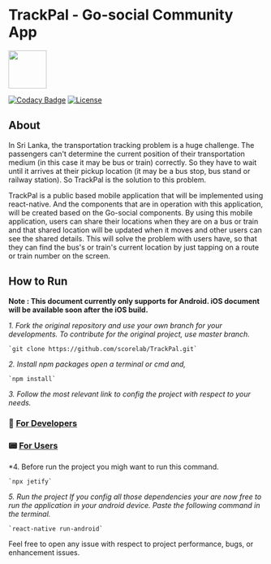 # TrackPal - Go-social Community App

<img src="https://i.imgur.com/g02h7HP.png" width="75">

[![Codacy Badge](https://api.codacy.com/project/badge/Grade/4fb5295fe71a4a589277065334f88a59)](https://www.codacy.com/app/shehand/TrackPal?utm_source=github.com&utm_medium=referral&utm_content=scorelab/TrackPal&utm_campaign=Badge_Grade) [![License](https://img.shields.io/badge/License-Apache%202.0-blue.svg)](https://opensource.org/licenses/Apache-2.0)

## About

In Sri Lanka, the transportation tracking problem is a huge challenge. The passengers can't determine the current position of their transportation medium (in this case it may be bus or train) correctly. So they have to wait until it arrives at their pickup location (it may be a bus stop, bus stand or railway station). So TrackPal is the solution to this problem.

TrackPal is a public based mobile application that will be implemented using react-native. And the components that are in operation with this application, will be created based on the Go-social components. By using this mobile application, users can share their locations when they are on a bus or train and that shared location will be updated when it moves and other users can see the shared details. This will solve the problem with users have, so that they can find the bus's or train's current location by just tapping on a route or train number on the screen.

## How to Run

**Note : This document currently only supports for Android. iOS document will be available soon after the iOS build.**

_1. Fork the original repository and use your own branch for your developments. To contribute for the original project, use master branch._

    `git clone https://github.com/scorelab/TrackPal.git`

_2. Install npm packages
open a terminal or cmd and,_

    `npm install`

_3. Follow the most relevant link to config the project with respect to your needs._

### 🚀 [For Developers](./docs/developer.md)

### 📟 [For Users](./docs/user.md)

\*4. Before run the project you migh want to run this command.

    `npx jetify`

_5. Run the project
If you config all those dependencies your are now free to run the application in your android device. Paste the following command in the terminal._

    `react-native run-android`

Feel free to open any issue with respect to project performance, bugs, or enhancement issues.
